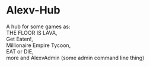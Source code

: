# Alexv-Hub
A hub for some games as:            
THE FLOOR IS LAVA,               
Get Eaten!,               
Millionaire Empire Tycoon,               
EAT or DIE,                                        
more and AlexvAdmin (some admin command line thing)
